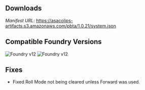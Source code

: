 ## Downloads
_Manifest URL_: https://asacolips-artifacts.s3.amazonaws.com/pbta/1.0.21/system.json

## Compatible Foundry Versions
![Foundry v12](https://img.shields.io/badge/Foundry-v12-green) ![Foundry v12](https://img.shields.io/badge/Foundry-v12-orange)

## Fixes
- Fixed Roll Mode not being cleared unless Forward was used.